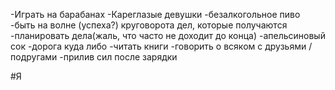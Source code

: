 -Играть на барабанах
-Кареглазые девушки
-безалкогольное пиво
-быть на волне (успеха?) круговорота дел, которые получаются
-планировать дела(жаль, что часто не доходит до конца)
-апельсиновый сок
-дорога куда либо
-читать книги
-говорить о всяком с друзьями / подругами
-прилив сил после зарядки

#Я 